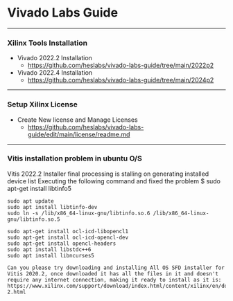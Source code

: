 # Vivado Labs Guide

---
### Xilinx Tools Installation

* Vivado 2022.2 Installation
    * https://github.com/heslabs/vivado-labs-guide/tree/main/2022p2
* Vivado 2022.4 Installation
    * https://github.com/heslabs/vivado-labs-guide/tree/main/2024p2


---
### Setup Xilinx License

* Create New license and Manage Licenses
   * https://github.com/heslabs/vivado-labs-guide/edit/main/license/readme.md


---
### Vitis installation problem in ubuntu O/S

Vitis 2022.2 Installer final processing is stalling on generating installed device list
Executing the following command and fixed the problem
$ sudo apt-get install libtinfo5


```
sudo apt update
sudo apt install libtinfo-dev
sudo ln -s /lib/x86_64-linux-gnu/libtinfo.so.6 /lib/x86_64-linux-gnu/libtinfo.so.5
```

```
sudo apt-get install ocl-icd-libopencl1
sudo apt-get install ocl-icd-opencl-dev
sudo apt-get install opencl-headers
sudo apt install libstdc++6
sudo apt install libncurses5
```
 
```
Can you please try downloading and installing All OS SFD installer for Vitis 2020.2, once downloaded it has all the files in it and doesn't require any internet connection, making it ready to install as it is:
https://www.xilinx.com/support/download/index.html/content/xilinx/en/downloadNav/vitis/2020-2.html
```
